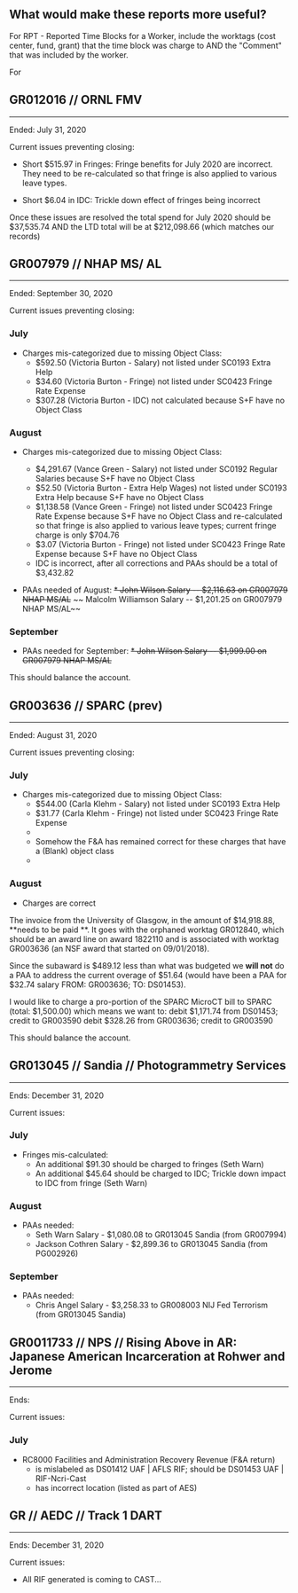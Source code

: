 ## What would make these reports more useful?
For RPT - Reported Time Blocks for a Worker, include the worktags (cost center, fund, grant) that the time block was charge to AND the "Comment" that was included by the worker.

For 


## GR012016 // ORNL FMV
---
Ended: July 31, 2020

Current issues preventing closing:

* Short $515.97 in Fringes: 
Fringe benefits for July 2020 are incorrect. They need to be re-calculated so that fringe is also applied to various leave types.

* Short $6.04 in IDC: Trickle down effect of fringes being incorrect

Once these issues are resolved the total spend for July 2020 should be $37,535.74 AND the LTD total will be at $212,098.66 (which matches our records)


## GR007979 // NHAP MS/ AL
---
Ended: September 30, 2020

Current issues preventing closing:

### July
* Charges mis-categorized due to missing Object Class:
	* $592.50 (Victoria Burton - Salary) not listed under SC0193 Extra Help
	* $34.60 (Victoria Burton - Fringe) not listed under SC0423 Fringe Rate Expense
	* $307.28 (Victoria Burton - IDC) not calculated because S+F have no Object Class

### August
* Charges mis-categorized due to missing Object Class:
	* $4,291.67 (Vance Green - Salary) not listed under SC0192 Regular Salaries because S+F have no Object Class
	* $52.50 (Victoria Burton - Extra Help Wages) not listed under SC0193 Extra Help because S+F have no Object Class
	* $1,138.58 (Vance Green - Fringe) not listed under SC0423 Fringe Rate Expense  because S+F have no Object Class and re-calculated so that fringe is also applied to various leave types; current fringe charge is only $704.76
	* $3.07 (Victoria Burton - Fringe) not listed under SC0423 Fringe Rate Expense because S+F have no Object Class
	* IDC is incorrect, after all corrections and PAAs should be a total of $3,432.82

* PAAs needed of August:
	~~* John Wilson Salary -- $2,116.63 on GR007979 NHAP MS/AL~~
	~~ Malcolm Williamson Salary -- $1,201.25 on GR007979 NHAP MS/AL~~
	

### September
* PAAs needed for September:
	~~* John Wilson Salary -- $1,999.00 on GR007979 NHAP MS/AL~~

This should balance the account.


## GR003636 // SPARC (prev)
---
Ended: August 31, 2020

Current issues preventing closing:

### July
* Charges mis-categorized due to missing Object Class:
	* $544.00 (Carla Klehm - Salary) not listed under SC0193 Extra Help
	* $31.77 (Carla Klehm - Fringe) not listed under SC0423 Fringe Rate Expense
	* 
	* Somehow the F&A has remained correct for these charges that have a (Blank) object class
	* 
### August
* Charges are correct

The invoice from the University of Glasgow, in the amount of $14,918.88, **needs to be paid **. It goes with the orphaned worktag GR012840, which should be an award line on award 1822110 and is associated with worktag GR003636 (an NSF award that started on 09/01/2018).

Since the subaward is $489.12 less than what was budgeted we **will not** do a PAA to address the current overage of $51.64 (would have been a PAA  for $32.74 salary   FROM: GR003636;   TO: DS01453).

I would like to charge a pro-portion of the SPARC MicroCT bill to SPARC (total: $1,500.00)
which means we want to:
debit $1,171.74 from DS01453; credit to GR003590
debit $328.26 from GR003636; credit to GR003590

This should balance the account.


## GR013045 // Sandia // Photogrammetry Services
---
Ends: December 31, 2020

Current issues:

### July
* Fringes mis-calculated:
	* An additional $91.30 should be charged to fringes (Seth Warn)
	* An additional $45.64 should be charged to IDC; Trickle down impact to IDC from fringe (Seth Warn)

### August
* PAAs needed:
	* Seth Warn Salary - $1,080.08 to GR013045 Sandia (from GR007994)
	* Jackson Cothren Salary - $2,899.36 to GR013045 Sandia (from PG002926)

### September
* PAAs needed:
	* Chris Angel Salary - $3,258.33 to GR008003 NIJ Fed Terrorism (from GR013045 Sandia)



## GR0011733 // NPS // Rising Above in AR: Japanese American Incarceration at Rohwer and Jerome
---
Ends:

Current issues:

### July
* RC8000 Facilities and Administration Recovery Revenue (F&A return) 
	* is mislabeled as DS01412 UAF | AFLS RIF; should be DS01453 UAF | RIF-Ncri-Cast
	* has incorrect location (listed as part of AES)


## GR   // AEDC // Track 1 DART
---
Ends: December 31, 2020

Current issues:

* All RIF generated is coming to CAST...
<!--stackedit_data:
eyJoaXN0b3J5IjpbNjk3NDE1MTI4LDE4NzQxNjM0NDIsNjI2MT
UzODQxLDIwMzE0NDM2NTMsNzg5MTYwNzc2LC0xNDAxNjE5NzQ3
LDgxMDY3Mjc0MiwtMTYzMjgyMDEyMSwtNzYyMDA2OTgzLC0yMD
M3Mjk2ODgwLDE1MjEwMDM3OTcsMTQ0OTEwMTEzN119
-->